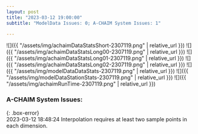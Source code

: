 ```yaml
---
layout: post
title: "2023-03-12 19:00:00"
subtitle: "ModelData Issues: 0; A-CHAIM System Issues: 1"

---
```


![]({{ "/assets/img/achaimDataStatsShort-2307119.png" | relative_url }})
![]({{ "/assets/img/achaimDataStatsLong00-2307119.png" | relative_url }})
![]({{ "/assets/img/achaimDataStatsLong01-2307119.png" | relative_url }})
![]({{ "/assets/img/achaimDataStatsLong02-2307119.png" | relative_url }})
![]({{ "/assets/img/modelDataDataStats-2307119.png" | relative_url }})
![]({{ "/assets/img/modelDataStationStats-2307119.png" | relative_url }})
![]({{ "/assets/img/achaimRunTime-2307119.png" | relative_url }})


### A-CHAIM System Issues:  
  
{: .box-error}  
2023-03-12 18:48:24 Interpolation requires at least two sample points in each dimension.  
